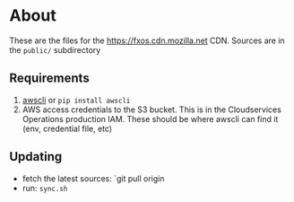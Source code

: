 # About

These are the files for the https://fxos.cdn.mozilla.net CDN. Sources are 
in the `public/` subdirectory

## Requirements

1. [awscli](https://aws.amazon.com/cli/) or `pip install awscli`
1. AWS access credentials to the S3 bucket. This is in the Cloudservices Operations
   production IAM. These should be where awscli can find it (env, credential file, etc)

## Updating

* fetch the latest sources: `git pull origin
* run: `sync.sh`

